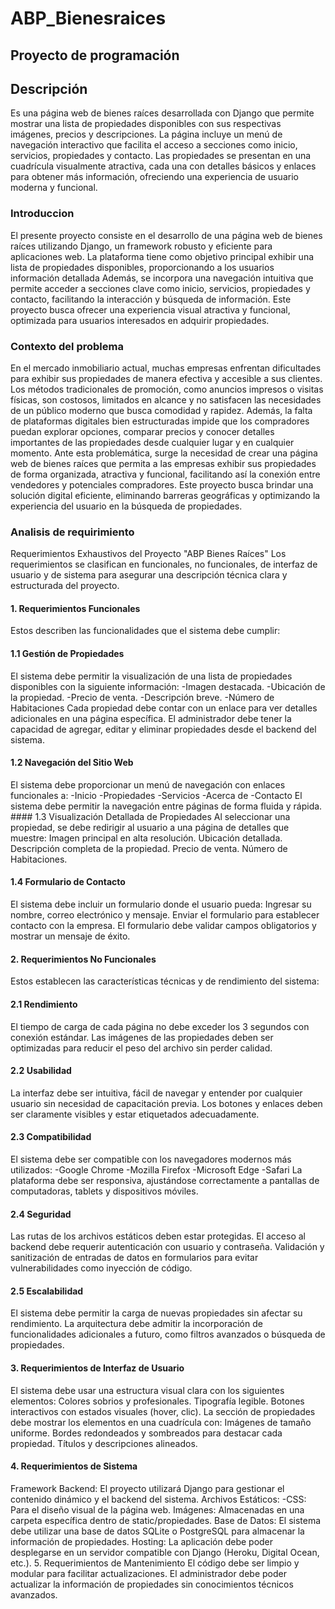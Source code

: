 # ABP_Bienesraices
## Proyecto de programación   
## Descripción  
Es una página web de bienes raíces desarrollada con Django que permite mostrar una lista de propiedades disponibles con sus respectivas imágenes, precios y descripciones. La página incluye un menú de navegación interactivo que facilita el acceso a secciones como inicio, servicios, propiedades y contacto. Las propiedades se presentan en una cuadrícula visualmente atractiva, cada una con detalles básicos y enlaces para obtener más información, ofreciendo una experiencia de usuario moderna y funcional.
### Introduccion 
El presente proyecto consiste en el desarrollo de una página web de bienes raíces utilizando Django, un framework robusto y eficiente para aplicaciones web. La plataforma tiene como objetivo principal exhibir una lista de propiedades disponibles, proporcionando a los usuarios información detallada Además, se incorpora una navegación intuitiva que permite acceder a secciones clave como inicio, servicios, propiedades y contacto, facilitando la interacción y búsqueda de información. Este proyecto busca ofrecer una experiencia visual atractiva y funcional, optimizada para usuarios interesados en adquirir propiedades.
### Contexto del problema
En el mercado inmobiliario actual, muchas empresas enfrentan dificultades para exhibir sus propiedades de manera efectiva y accesible a sus clientes. Los métodos tradicionales de promoción, como anuncios impresos o visitas físicas, son costosos, limitados en alcance y no satisfacen las necesidades de un público moderno que busca comodidad y rapidez. Además, la falta de plataformas digitales bien estructuradas impide que los compradores puedan explorar opciones, comparar precios y conocer detalles importantes de las propiedades desde cualquier lugar y en cualquier momento.
Ante esta problemática, surge la necesidad de crear una página web de bienes raíces que permita a las empresas exhibir sus propiedades de forma organizada, atractiva y funcional, facilitando así la conexión entre vendedores y potenciales compradores. Este proyecto busca brindar una solución digital eficiente, eliminando barreras geográficas y optimizando la experiencia del usuario en la búsqueda de propiedades.
### Analisis de requirimiento
Requerimientos Exhaustivos del Proyecto "ABP Bienes Raíces"
Los requerimientos se clasifican en funcionales, no funcionales, de interfaz de usuario y de sistema para asegurar una descripción técnica clara y estructurada del proyecto.

#### 1. Requerimientos Funcionales
Estos describen las funcionalidades que el sistema debe cumplir:

#### 1.1 Gestión de Propiedades
El sistema debe permitir la visualización de una lista de propiedades disponibles con la siguiente información:
-Imagen destacada.
-Ubicación de la propiedad.
-Precio de venta.
-Descripción breve.
-Número de Habitaciones
Cada propiedad debe contar con un enlace para ver detalles adicionales en una página específica.
El administrador debe tener la capacidad de agregar, editar y eliminar propiedades desde el backend del sistema.

#### 1.2 Navegación del Sitio Web
<a>
El sistema debe proporcionar un menú de navegación con enlaces funcionales a:
-Inicio
-Propiedades
-Servicios
-Acerca de 
-Contacto
El sistema debe permitir la navegación entre páginas de forma fluida y rápida.
</a>
#### 1.3 Visualización Detallada de Propiedades
Al seleccionar una propiedad, se debe redirigir al usuario a una página de detalles que muestre:
Imagen principal en alta resolución.
Ubicación detallada.
Descripción completa de la propiedad.
Precio de venta.
Número de Habitaciones.

#### 1.4 Formulario de Contacto
El sistema debe incluir un formulario donde el usuario pueda:
Ingresar su nombre, correo electrónico y mensaje.
Enviar el formulario para establecer contacto con la empresa.
El formulario debe validar campos obligatorios y mostrar un mensaje de éxito.

#### 2. Requerimientos No Funcionales
Estos establecen las características técnicas y de rendimiento del sistema:

#### 2.1 Rendimiento
El tiempo de carga de cada página no debe exceder los 3 segundos con conexión estándar.
Las imágenes de las propiedades deben ser optimizadas para reducir el peso del archivo sin perder calidad.

#### 2.2 Usabilidad
La interfaz debe ser intuitiva, fácil de navegar y entender por cualquier usuario sin necesidad de capacitación previa.
Los botones y enlaces deben ser claramente visibles y estar etiquetados adecuadamente.

#### 2.3 Compatibilidad
El sistema debe ser compatible con los navegadores modernos más utilizados:
-Google Chrome
-Mozilla Firefox
-Microsoft Edge
-Safari
La plataforma debe ser responsiva, ajustándose correctamente a pantallas de computadoras, tablets y dispositivos móviles.

#### 2.4 Seguridad
Las rutas de los archivos estáticos deben estar protegidas.
El acceso al backend debe requerir autenticación con usuario y contraseña.
Validación y sanitización de entradas de datos en formularios para evitar vulnerabilidades como inyección de código.

#### 2.5 Escalabilidad
El sistema debe permitir la carga de nuevas propiedades sin afectar su rendimiento.
La arquitectura debe admitir la incorporación de funcionalidades adicionales a futuro, como filtros avanzados o búsqueda de propiedades.

#### 3. Requerimientos de Interfaz de Usuario
El sistema debe usar una estructura visual clara con los siguientes elementos:
Colores sobrios y profesionales.
Tipografía legible.
Botones interactivos con estados visuales (hover, clic).
La sección de propiedades debe mostrar los elementos en una cuadrícula con:
Imágenes de tamaño uniforme.
Bordes redondeados y sombreados para destacar cada propiedad.
Títulos y descripciones alineados.

#### 4. Requerimientos de Sistema
Framework Backend: El proyecto utilizará Django para gestionar el contenido dinámico y el backend del sistema.
Archivos Estáticos:
-CSS: Para el diseño visual de la página web.
Imágenes: Almacenadas en una carpeta específica dentro de static/propiedades.
Base de Datos:
El sistema debe utilizar una base de datos SQLite o PostgreSQL para almacenar la información de propiedades.
Hosting: La aplicación debe poder desplegarse en un servidor compatible con Django (Heroku, Digital Ocean, etc.).
5. Requerimientos de Mantenimiento
El código debe ser limpio y modular para facilitar actualizaciones.
El administrador debe poder actualizar la información de propiedades sin conocimientos técnicos avanzados.
